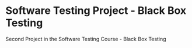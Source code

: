 <h1>Software Testing Project - Black Box Testing</h1>  
Second Project in the Software Testing Course - Black Box Testing
